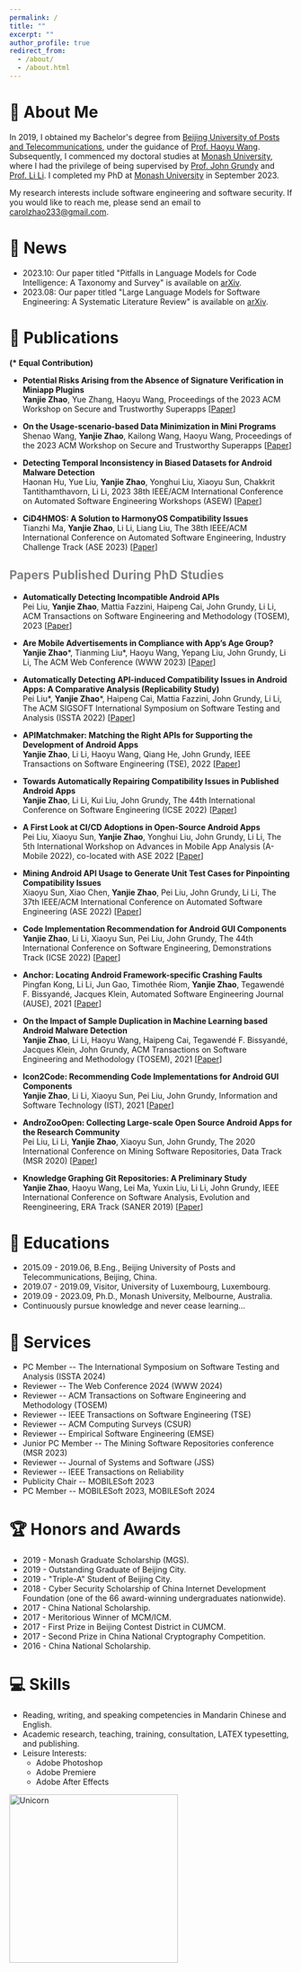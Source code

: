 ```yaml
---
permalink: /
title: ""
excerpt: ""
author_profile: true
redirect_from: 
  - /about/
  - /about.html
---
```


<span class='anchor' id='about-me'></span>
# 🐰 About Me

In 2019, I obtained my Bachelor's degree from [Beijing University of Posts and Telecommunications](https://www.bupt.edu.cn/), under the guidance of [Prof. Haoyu Wang](https://howiepku.github.io/). Subsequently, I commenced my doctoral studies at [Monash University](https://www.monash.edu/), where I had the privilege of being supervised by [Prof. John Grundy](https://sites.google.com/site/johncgrundy/) and [Prof. Li Li](http://lilicoding.github.io/). I completed my PhD at [Monash University](https://www.monash.edu/) in September 2023. 

My research interests include software engineering and software security. If you would like to reach me, please send an email to <a href="mailto:carolzhao233@gmail.com">carolzhao233@gmail.com</a>.

# 🎉 News
- 2023.10: Our paper titled "Pitfalls in Language Models for Code Intelligence: A Taxonomy and Survey" is available on [arXiv](https://arxiv.org/abs/2310.17903).
- 2023.08: Our paper titled "Large Language Models for Software Engineering: A Systematic Literature Review" is available on [arXiv](https://arxiv.org/abs/2308.10620).

  
# 📝 Publications 

**(\* Equal Contribution)**

* **Potential Risks Arising from the Absence of Signature Verification in Miniapp Plugins**
    <br>**Yanjie Zhao**, Yue Zhang, Haoyu Wang, Proceedings of the 2023 ACM Workshop on Secure and Trustworthy Superapps [[Paper](http://YanjieZhao96.github.io/files/zhao2023potential.pdf)]

* **On the Usage-scenario-based Data Minimization in Mini Programs**
    <br>Shenao Wang, **Yanjie Zhao**, Kailong Wang, Haoyu Wang, Proceedings of the 2023 ACM Workshop on Secure and Trustworthy Superapps [[Paper]()]

* **Detecting Temporal Inconsistency in Biased Datasets for Android Malware Detection**
    <br>Haonan Hu, Yue Liu, **Yanjie Zhao**, Yonghui Liu, Xiaoyu Sun, Chakkrit Tantithamthavorn, Li Li, 2023 38th IEEE/ACM International Conference on Automated Software Engineering Workshops (ASEW) [[Paper]()]


* **CiD4HMOS: A Solution to HarmonyOS Compatibility Issues**
    <br>Tianzhi Ma, **Yanjie Zhao**, Li Li, Liang Liu, The 38th IEEE/ACM International Conference on Automated Software Engineering, Industry Challenge Track (ASE 2023) [[Paper](http://YanjieZhao96.github.io/files/ma2023cid4hmos.pdf)]

  
## <span style="color:grey">Papers Published During PhD Studies</span> 


* **Automatically Detecting Incompatible Android APIs**
    <br>Pei Liu, **Yanjie Zhao**, Mattia Fazzini, Haipeng Cai, John Grundy, Li Li, ACM Transactions on Software Engineering and Methodology (TOSEM), 2023 [[Paper](http://YanjieZhao96.github.io/files/liu2023automatically.pdf)]


* **Are Mobile Advertisements in Compliance with App’s Age Group?**
    <br>**Yanjie Zhao**\*, Tianming Liu\*, Haoyu Wang, Yepang Liu, John Grundy, Li Li, The ACM Web Conference (WWW 2023) [[Paper](http://YanjieZhao96.github.io/files/zhao2023mobile.pdf)]


* **Automatically Detecting API-induced Compatibility Issues in Android Apps: A Comparative Analysis (Replicability Study)**
    <br>Pei Liu\*, **Yanjie Zhao**\*, Haipeng Cai, Mattia Fazzini, John Grundy, Li Li, The ACM SIGSOFT International Symposium on Software Testing and Analysis (ISSTA 2022) [[Paper](http://YanjieZhao96.github.io/files/liu2022automatically.pdf)]


* **APIMatchmaker: Matching the Right APIs for Supporting the Development of Android Apps**
    <br>**Yanjie Zhao**, Li Li, Haoyu Wang, Qiang He, John Grundy, IEEE Transactions on Software Engineering (TSE), 2022 [[Paper](http://YanjieZhao96.github.io/files/zhao2022apimatchmaker.pdf)]
    

* **Towards Automatically Repairing Compatibility Issues in Published Android Apps**
    <br>**Yanjie Zhao**, Li Li, Kui Liu, John Grundy, The 44th International Conference on Software Engineering (ICSE 2022) [[Paper](http://YanjieZhao96.github.io/files/zhao2022towards.pdf)]


* **A First Look at CI/CD Adoptions in Open-Source Android Apps**
    <br>Pei Liu, Xiaoyu Sun, **Yanjie Zhao**, Yonghui Liu, John Grundy, Li Li, The 5th International Workshop on Advances in Mobile App Analysis (A-Mobile 2022), co-located with ASE 2022 [[Paper](http://YanjieZhao96.github.io/files/liu2022first.pdf)]
    

* **Mining Android API Usage to Generate Unit Test Cases for Pinpointing Compatibility Issues**
    <br>Xiaoyu Sun, Xiao Chen, **Yanjie Zhao**, Pei Liu, John Grundy, Li Li, The 37th IEEE/ACM International Conference on Automated Software Engineering (ASE 2022) [[Paper](http://YanjieZhao96.github.io/files/sun2022mining.pdf)]


* **Code Implementation Recommendation for Android GUI Components**
    <br>**Yanjie Zhao**, Li Li, Xiaoyu Sun, Pei Liu, John Grundy, The 44th International Conference on Software Engineering, Demonstrations Track (ICSE 2022) [[Paper](http://YanjieZhao96.github.io/files/zhao2022code.pdf)]


* **Anchor: Locating Android Framework-specific Crashing Faults**
    <br>Pingfan Kong, Li Li, Jun Gao, Timothée Riom, **Yanjie Zhao**, Tegawendé F. Bissyandé, Jacques Klein, Automated Software Engineering Journal (AUSE), 2021 [[Paper](http://YanjieZhao96.github.io/files/kong2021anchor.pdf)]


* **On the Impact of Sample Duplication in Machine Learning based Android Malware Detection**
    <br>**Yanjie Zhao**, Li Li, Haoyu Wang, Haipeng Cai, Tegawendé F. Bissyandé, Jacques Klein, John Grundy, ACM Transactions on Software Engineering and Methodology (TOSEM), 2021 [[Paper](http://YanjieZhao96.github.io/files/zhao2021impact.pdf)]
    

* **Icon2Code: Recommending Code Implementations for Android GUI Components**
    <br>**Yanjie Zhao**, Li Li, Xiaoyu Sun, Pei Liu, John Grundy, Information and Software Technology (IST), 2021 [[Paper](http://YanjieZhao96.github.io/files/zhao2021icon2code.pdf)]
    

* **AndroZooOpen: Collecting Large-scale Open Source Android Apps for the Research Community**
    <br>Pei Liu, Li Li, **Yanjie Zhao**, Xiaoyu Sun, John Grundy, The 2020 International Conference on Mining Software Repositories, Data Track (MSR 2020) [[Paper](http://YanjieZhao96.github.io/files/liu2020androzooopen.pdf)]
    

* **Knowledge Graphing Git Repositories: A Preliminary Study**
    <br>**Yanjie Zhao**, Haoyu Wang, Lei Ma, Yuxin Liu, Li Li, John Grundy, IEEE International Conference on Software Analysis, Evolution and Reengineering, ERA Track (SANER 2019) [[Paper](http://YanjieZhao96.github.io/files/zhao2019knowledge.pdf)]



# 📖 Educations

* 2015.09 - 2019.06, B.Eng., Beĳing University of Posts and Telecommunications, Beijing, China.
* 2019.07 - 2019.09, Visitor, University of Luxembourg, Luxembourg.
* 2019.09 - 2023.09, Ph.D., Monash University, Melbourne, Australia.
* Continuously pursue knowledge and never cease learning...

# 💼 Services
* PC Member -- The International Symposium on Software Testing and Analysis (ISSTA 2024)
* Reviewer -- The Web Conference 2024 (WWW 2024)
* Reviewer -- ACM Transactions on Software Engineering and Methodology (TOSEM)
* Reviewer -- IEEE Transactions on Software Engineering (TSE)
* Reviewer -- ACM Computing Surveys (CSUR)
* Reviewer -- Empirical Software Engineering (EMSE)
* Junior PC Member -- The Mining Software Repositories conference (MSR 2023)
* Reviewer -- Journal of Systems and Software (JSS)
* Reviewer -- IEEE Transactions on Reliability
* Publicity Chair -- MOBILESoft 2023
* PC Member -- MOBILESoft 2023, MOBILESoft 2024
 

# 🏆 Honors and Awards
* 2019 - Monash Graduate Scholarship (MGS).
* 2019 - Outstanding Graduate of Beijing City.
* 2019 - "Triple-A" Student of Beijing City.
* 2018 - Cyber Security Scholarship of China Internet Development Foundation (one of the 66 award-winning undergraduates nationwide). 
* 2017 - China National Scholarship. 
* 2017 - Meritorious Winner of MCM/ICM.
* 2017 - First Prize in Beĳing Contest District in CUMCM. 
* 2017 - Second Prize in China National Cryptography Competition. 
* 2016 - China National Scholarship.
 

# 💻 Skills
* Reading, writing, and speaking competencies in Mandarin Chinese and English.
* Academic research, teaching, training, consultation, LATEX typesetting, and publishing.
* Leisure Interests:
  * Adobe Photoshop
  * Adobe Premiere
  * Adobe After Effects

<img align="center" width=300px alt="Unicorn" src="https://media.giphy.com/media/3ohs4BSacFKI7A717y/giphy.gif" />

<br>
<br>
<br>
